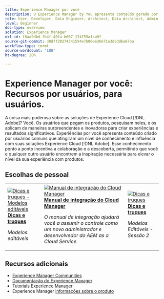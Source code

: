 ```yaml
---
title: Experience Manager por você
description: O Experience Manager by You apresenta conteúdo gerado por usuários, criado por pessoas comuns que atingiram um nível de expertise e influência com o seu conhecimento do Adobe Experience Manager.
role: User, Developer, Data Engineer, Architect, Data Architect, Admin, Leader
level: Beginner
doc-type: overview
solution: Experience Manager
exl-id: f6aa9dbd-fb4f-40fa-b607-174755a1ca9f
source-git-commit: d8dff20274341594e7b00ee36671e3d5dd6a67ba
workflow-type: tm+mt
source-wordcount: '188'
ht-degree: 20%

---
```


# Experience Manager por você: Recursos por usuários, para usuários.

A coisa mais poderosa sobre as soluções de Experience Cloud [!DNL Adobe]? Você. Os usuários que pegam os produtos, pesquisam neles, e os aplicam de maneiras surpreendentes e inovadoras para criar experiências e resultados significativos. Experiências por você apresenta conteúdo criado por usuários comuns que atingiram um nível de conhecimento e influência com suas soluções Experience Cloud [!DNL Adobe]. Esse conhecimento ponto a ponto incentiva a colaboração e a descoberta, permitindo que você e qualquer outro usuário encontrem a inspiração necessária para elevar o nível da sua experiência com produtos.

<div id="recs-overview-body-1"></div>
<div id="recs-overview-body-2"></div>
<div id="recs-overview-body-3"></div>
<div id="recs-overview-body-4"></div>
<div id="recs-overview-body-5"></div>
<div id="recs-overview-body-6"></div>

<div id="staff-picks-section">

## Escolhas de pessoal

<table>
<tr>
  <td>
    <a href="/help/experience-manager/sites/expert-resources/champion-tips-1.md">
      <img alt="Dicas e truques - Modelos editáveis" src="https://video.tv.adobe.com/v/3409424?format=jpeg" />
    </a>
    <div>
      <a href="/help/experience-manager/sites/expert-resources/champion-tips-1.md">
    <strong>Dicas e truques</strong>
    </a>
    </div>
    <p>
    <em>Modelos editáveis</em>
    <p>
  </td>
  <td>
    <a href="/help/experience-manager/cloud-service/expert-resources/aem-champions/onboarding-playbook.md">
      <img alt="Manual de integração do Cloud Manager" src="https://video.tv.adobe.com/v/3419299?format=jpeg" />
    </a>
    <div>
      <a href="/help/experience-manager/cloud-service/expert-resources/aem-champions/onboarding-playbook.md">
    <strong>Manual de integração do Cloud Manager</strong>
    </a>
    </div>
    <p>
    <em>O manual de integração ajudará você a assumir o controle como um novo administrador e desenvolvedor do AEM as a Cloud Service.</em>
    <p>
  </td>
  <td>
    <a href="/help/experience-manager/sites/expert-resources/champion-tips-2.md">
      <img alt="Dicas e truques" src="https://video.tv.adobe.com/v/3409427?format=jpeg" />
    </a>
    <div>
      <a href="/help/experience-manager/sites/expert-resources/champion-tips-2.md">
    <strong>Dicas e truques</strong>
    </a>
    </div>
    <p>
    <em>Modelos Editáveis - Sessão 2</em>
    <p>
  </td>
</tr>
</table>

</div>

## Recursos adicionais

* [Experience Manager Communities](https://experienceleaguecommunities.adobe.com/t5/adobe-experience-manager/ct-p/adobe-experience-manager-community?profile.language=pt)
* [Documentação do Experience Manager](https://experienceleague.adobe.com/docs/experience-manager-cloud-service.html)
* [Tutorials Experience Manager](https://experienceleague.adobe.com/docs/experience-manager-learn/aem-tutorials/overview.html)
* Experience Manager [informações sobre o produto](https://business.adobe.com/br/products/experience-manager/adobe-experience-manager.html)

